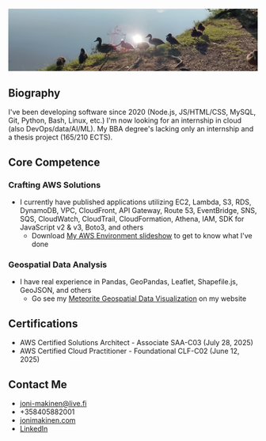 ![](common-ducks.jpeg?raw=true)

## Biography
I've been developing software since 2020 (Node.js, JS/HTML/CSS, MySQL, Git, Python, Bash, Linux, etc.) I'm now looking for an internship in cloud (also DevOps/data/AI/ML). My BBA degree's lacking only an internship and a thesis project (165/210 ECTS).

## Core Competence
### Crafting AWS Solutions
- I currently have published applications utilizing EC2, Lambda, S3, RDS, DynamoDB, VPC, CloudFront, API Gateway, Route 53, EventBridge, SNS, SQS, CloudWatch, CloudTrail, CloudFormation, Athena, IAM, SDK for JavaScript v2 & v3, Boto3, and others
  - Download [My AWS Environment slideshow](https://my-aws-environment.s3.eu-north-1.amazonaws.com/my-aws-environment.pptx) to get to know what I've done
### Geospatial Data Analysis
- I have real experience in Pandas, GeoPandas, Leaflet, Shapefile.js, GeoJSON, and others
  - Go see my [Meteorite Geospatial Data Visualization](https://www.jonimakinen.com/mywork/meteorites-en.html) on my website

## Certifications
- AWS Certified Solutions Architect - Associate SAA-C03 (July 28, 2025)
- AWS Certified Cloud Practitioner - Foundational CLF-C02 (June 12, 2025)

## Contact Me
- joni-makinen@live.fi
- +358405882001
- [jonimakinen.com](https://jonimakinen.com)
- [LinkedIn](https://www.linkedin.com/in/joni-daniel-makinen/)
